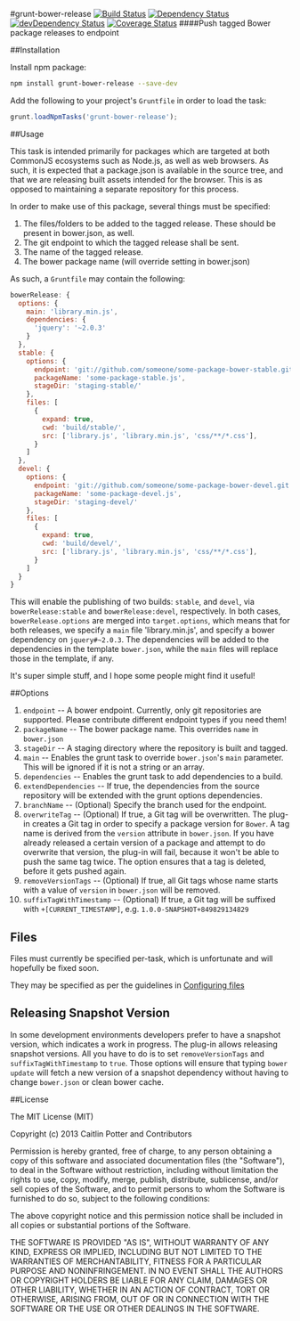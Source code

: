 #grunt-bower-release
[![Build Status](https://travis-ci.org/caitp/grunt-bower-release.svg?branch=master)](https://travis-ci.org/caitp/grunt-bower-release) [![Dependency Status](https://david-dm.org/caitp/grunt-bower-release.svg?theme=shields.io)](https://david-dm.org/caitp/grunt-bower-release) [![devDependency Status](https://david-dm.org/caitp/grunt-bower-release/dev-status.svg?theme=shields.io)](https://david-dm.org/caitp/grunt-bower-release#info=devDependencies) [![Coverage Status](http://img.shields.io/coveralls/caitp/grunt-bower-release/master.svg)](https://coveralls.io/r/caitp/grunt-bower-release)
####Push tagged Bower package releases to endpoint

##Installation

Install npm package:

```bash
npm install grunt-bower-release --save-dev
```

Add the following to your project's `Gruntfile` in order to load the task:

```js
grunt.loadNpmTasks('grunt-bower-release');
```

##Usage

This task is intended primarily for packages which are targeted at both CommonJS ecosystems such as Node.js, as well as web browsers. As such, it is expected that a package.json is available in the source tree, and that we are releasing built assets intended for the browser. This is as opposed to maintaining a separate repository for this process.

In order to make use of this package, several things must be specified:

1. The files/folders to be added to the tagged release. These should be present in bower.json, as well.
2. The git endpoint to which the tagged release shall be sent.
3. The name of the tagged release.
4. The bower package name (will override setting in bower.json)

As such, a `Gruntfile` may contain the following:

```js
bowerRelease: {
  options: {
    main: 'library.min.js',
    dependencies: {
      'jquery': '~2.0.3'
    }
  },
  stable: {
    options: {
      endpoint: 'git://github.com/someone/some-package-bower-stable.git',
      packageName: 'some-package-stable.js',
      stageDir: 'staging-stable/'
    },
    files: [
      {
        expand: true,
        cwd: 'build/stable/',
        src: ['library.js', 'library.min.js', 'css/**/*.css'],
      }
    ]
  },
  devel: {
    options: {
      endpoint: 'git://github.com/someone/some-package-bower-devel.git',
      packageName: 'some-package-devel.js',
      stageDir: 'staging-devel/'
    },
    files: [
      {
        expand: true,
        cwd: 'build/devel/',
        src: ['library.js', 'library.min.js', 'css/**/*.css'],
      }
    ]
  }
}
```

This will enable the publishing of two builds: `stable`, and `devel`, via `bowerRelease:stable` and `bowerRelease:devel`, respectively. In both cases, `bowerRelease.options` are merged into `target.options`, which means that for both releases, we specify a `main` file 'library.min.js', and specify a bower dependency on `jquery#~2.0.3`. The dependencies will be added to the dependencies in the template `bower.json`, while the `main` files will replace those in the template, if any.

It's super simple stuff, and I hope some people might find it useful!

##Options

1. `endpoint` -- A bower endpoint. Currently, only git repositories are supported. Please contribute different endpoint types if you need them!
2. `packageName` -- The bower package name. This overrides `name` in `bower.json`
3. `stageDir` -- A staging directory where the repository is built and tagged.
4. `main` -- Enables the grunt task to override `bower.json`'s `main` parameter. This will be ignored if it is not a string or an array.
5. `dependencies` -- Enables the grunt task to add dependencies to a build.
6. `extendDependencies` -- If true, the dependencies from the source repository will be extended with the grunt options dependencies.
7. `branchName` -- (Optional) Specify the branch used for the endpoint.
8. ```overwriteTag``` -- (Optional) If true, a Git tag will be overwritten. The plug-in creates a Git tag in order to specify a package version for ```Bower```. 
A tag name is derived from the ```version``` attribute in ```bower.json```. If you have already released a certain version of a package and attempt to do overwrite that version, 
the plug-in will fail, because it won't be able to push the same tag twice. The option ensures that a tag is deleted, before it gets pushed again.
9. ```removeVersionTags``` -- (Optional) If true, all Git tags whose name starts with a value of ```version``` in ```bower.json``` will be removed.
10. ```suffixTagWithTimestamp``` -- (Optional) If true, a Git tag will be suffixed with ```+[CURRENT_TIMESTAMP]```, e.g. ```1.0.0-SNAPSHOT+849829134829```

## Files

Files must currently be specified per-task, which is unfortunate and will hopefully be fixed soon.

They may be specified as per the guidelines in [Configuring files](http://gruntjs.com/configuring-tasks#files)

## Releasing Snapshot Version

In some development environments developers prefer to have a snapshot version, which indicates a work in progress. The plug-in allows releasing snapshot versions. 
All you have to do is to set ```removeVersionTags``` and ```suffixTagWithTimestamp``` to ```true```.
Those options will ensure that typing ```bower update``` will fetch a new version of a snapshot dependency without having to change ```bower.json``` or clean bower cache.

##License

The MIT License (MIT)

Copyright (c) 2013 Caitlin Potter and Contributors

Permission is hereby granted, free of charge, to any person obtaining a copy
of this software and associated documentation files (the "Software"), to deal
in the Software without restriction, including without limitation the rights
to use, copy, modify, merge, publish, distribute, sublicense, and/or sell
copies of the Software, and to permit persons to whom the Software is
furnished to do so, subject to the following conditions:

The above copyright notice and this permission notice shall be included in
all copies or substantial portions of the Software.

THE SOFTWARE IS PROVIDED "AS IS", WITHOUT WARRANTY OF ANY KIND, EXPRESS OR
IMPLIED, INCLUDING BUT NOT LIMITED TO THE WARRANTIES OF MERCHANTABILITY,
FITNESS FOR A PARTICULAR PURPOSE AND NONINFRINGEMENT. IN NO EVENT SHALL THE
AUTHORS OR COPYRIGHT HOLDERS BE LIABLE FOR ANY CLAIM, DAMAGES OR OTHER
LIABILITY, WHETHER IN AN ACTION OF CONTRACT, TORT OR OTHERWISE, ARISING FROM,
OUT OF OR IN CONNECTION WITH THE SOFTWARE OR THE USE OR OTHER DEALINGS IN
THE SOFTWARE.
